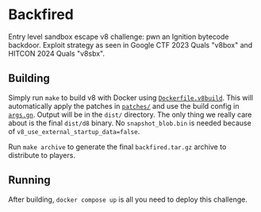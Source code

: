 Backfired
=========

Entry level sandbox escape v8 challenge: pwn an Ignition bytecode backdoor.
Exploit strategy as seen in Google CTF 2023 Quals "v8box" and HITCON 2024 Quals
"v8sbx".


Building
--------

Simply run `make` to build v8 with Docker using
[`Dockerfile.v8build`](./Dockerfile.v8build). This will automatically apply the
patches in [`patches/`](./patches) and use the build config in
[`args.gn`](./args.gn). Output will be in the `dist/` directory. The only thing
we really care about is the final `dist/d8` binary. No `snapshot_blob.bin` is
needed because of `v8_use_external_startup_data=false`.

Run `make archive` to generate the final `backfired.tar.gz` archive to
distribute to players.


Running
-------

After building, `docker compose up` is all you need to deploy this challenge.
